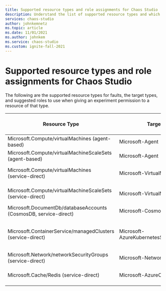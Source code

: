 ```yaml
---
title: Supported resource types and role assignments for Chaos Studio
description: Understand the list of supported resource types and which role assignment is needed to enable an experiment to run a fault against that resource type.
services: chaos-studio
author: johnkemnetz
ms.topic: article
ms.date: 11/01/2021
ms.author: johnkem
ms.service: chaos-studio
ms.custom: ignite-fall-2021
---
```


# Supported resource types and role assignments for Chaos Studio

The following are the supported resource types for faults, the target types, and suggested roles to use when giving an experiment permission to a resource of that type.

| Resource Type | Target name | Suggested role assignment |
| - | - | - |
| Microsoft.Compute/virtualMachines (agent-based) | Microsoft-Agent | Reader |
| Microsoft.Compute/virtualMachineScaleSets (agent-based) | Microsoft-Agent | Reader |
| Microsoft.Compute/virtualMachines (service-direct) | Microsoft-VirtualMachine | Virtual Machine Contributor |
| Microsoft.Compute/virtualMachineScaleSets (service-direct) | Microsoft-VirtualMachineScaleSet | Virtual Machine Contributor |
| Microsoft.DocumentDb/databaseAccounts (CosmosDB, service-direct) | Microsoft-CosmosDB | Cosmos DB Operator |
| Microsoft.ContainerService/managedClusters (service-direct) | Microsoft-AzureKubernetesServiceChaosMesh | Azure Kubernetes Service Cluster User Role |
| Microsoft.Network/networkSecurityGroups (service-direct) | Microsoft-NetworkSecurityGroup | Network Contributor |
| Microsoft.Cache/Redis (service-direct) | Microsoft-AzureCacheForRedis | Redis Cache Contributor |
